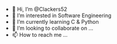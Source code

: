 - 👋 Hi, I’m @Clackers52
- 👀 I’m interested in Software Engineering
- 🌱 I’m currently learning C & Python
- 💞️ I’m looking to collaborate on ...
- 📫 How to reach me ...

<!---
Clackers52/Clackers52 is a ✨ special ✨ repository because its `README.md` (this file) appears on your GitHub profile.
You can click the Preview link to take a look at your changes.
--->
